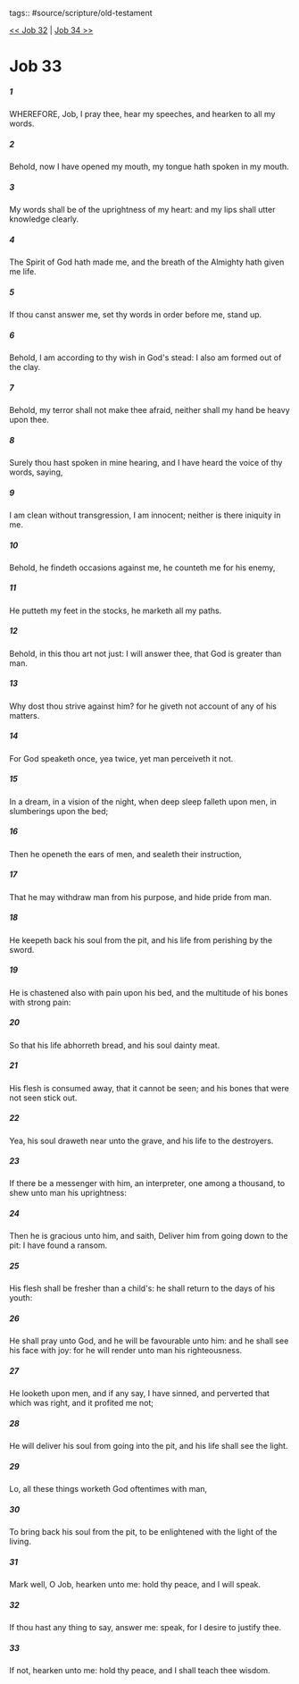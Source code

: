 tags:: #source/scripture/old-testament

[<< Job 32](/old-testament/18_Job/Job_32.md) | [Job 34 >>](/old-testament/18_Job/Job_34.md)

# Job 33

##### 1

WHEREFORE, Job, I pray thee, hear my speeches, and hearken to all my words.

##### 2

Behold, now I have opened my mouth, my tongue hath spoken in my mouth.

##### 3

My words shall be of the uprightness of my heart: and my lips shall utter knowledge clearly.

##### 4

The Spirit of God hath made me, and the breath of the Almighty hath given me life.

##### 5

If thou canst answer me, set thy words in order before me, stand up.

##### 6

Behold, I am according to thy wish in God's stead: I also am formed out of the clay.

##### 7

Behold, my terror shall not make thee afraid, neither shall my hand be heavy upon thee.

##### 8

Surely thou hast spoken in mine hearing, and I have heard the voice of thy words, saying,

##### 9

I am clean without transgression, I am innocent; neither is there iniquity in me.

##### 10

Behold, he findeth occasions against me, he counteth me for his enemy,

##### 11

He putteth my feet in the stocks, he marketh all my paths.

##### 12

Behold, in this thou art not just: I will answer thee, that God is greater than man.

##### 13

Why dost thou strive against him? for he giveth not account of any of his matters.

##### 14

For God speaketh once, yea twice, yet man perceiveth it not.

##### 15

In a dream, in a vision of the night, when deep sleep falleth upon men, in slumberings upon the bed;

##### 16

Then he openeth the ears of men, and sealeth their instruction,

##### 17

That he may withdraw man from his purpose, and hide pride from man.

##### 18

He keepeth back his soul from the pit, and his life from perishing by the sword.

##### 19

He is chastened also with pain upon his bed, and the multitude of his bones with strong pain:

##### 20

So that his life abhorreth bread, and his soul dainty meat.

##### 21

His flesh is consumed away, that it cannot be seen; and his bones that were not seen stick out.

##### 22

Yea, his soul draweth near unto the grave, and his life to the destroyers.

##### 23

If there be a messenger with him, an interpreter, one among a thousand, to shew unto man his uprightness:

##### 24

Then he is gracious unto him, and saith, Deliver him from going down to the pit: I have found a ransom.

##### 25

His flesh shall be fresher than a child's: he shall return to the days of his youth:

##### 26

He shall pray unto God, and he will be favourable unto him: and he shall see his face with joy: for he will render unto man his righteousness.

##### 27

He looketh upon men, and if any say, I have sinned, and perverted that which was right, and it profited me not;

##### 28

He will deliver his soul from going into the pit, and his life shall see the light.

##### 29

Lo, all these things worketh God oftentimes with man,

##### 30

To bring back his soul from the pit, to be enlightened with the light of the living.

##### 31

Mark well, O Job, hearken unto me: hold thy peace, and I will speak.

##### 32

If thou hast any thing to say, answer me: speak, for I desire to justify thee.

##### 33

If not, hearken unto me: hold thy peace, and I shall teach thee wisdom.
